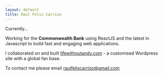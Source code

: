 ```yaml
---
layout: default
title: Raul Felix Carrizo
---
```


Currently... 

Working for the **Commonwealth Bank** using ReactJS and the latest in Javascript to build fast and engaging web applications.

I collaborated on and built [lifewithoutandy.com](http://lifewithoutandy.com) - a customised Wordpress site with a global fan base.

To contact me please email [raulfelixcarrizo@gmail.com](mailto:raulfelixcarrizo@gmail.com)